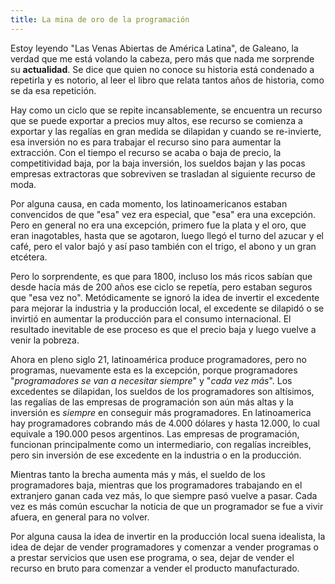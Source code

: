```yaml
---
title: La mina de oro de la programación
---
```


Estoy leyendo "Las Venas Abiertas de América Latina", de Galeano, la verdad que
me está volando la cabeza, pero más que nada me sorprende su **actualidad**. Se
dice que quien no conoce su historia está condenado a repetirla y es notorio,
al leer el libro que relata tantos años de historia, como se da esa repetición.

Hay como un ciclo que se repite incansablemente, se encuentra un recurso que se
puede exportar a precios muy altos, ese recurso se comienza a exportar y las
regalías en gran medida se dilapidan y cuando se re-invierte, esa inversión no
es para trabajar el recurso sino para aumentar la extracción. Con el tiempo el
recurso se acaba o baja de precio, la competitividad baja, por la baja
inversión, los sueldos bajan y las pocas empresas extractoras que sobreviven se
trasladan al siguiente recurso de moda.

Por alguna causa, en cada momento, los latinoamericanos estaban convencidos de
que "esa" vez era especial, que "esa" era una excepción. Pero en general no era
una excepción, primero fue la plata y el oro, que eran inagotables, hasta que
se agotaron, luego llegó el turno del azucar y el café, pero el valor bajó y
así paso también con el trigo, el abono y un gran etcétera.

Pero lo sorprendente, es que para 1800, incluso los más ricos sabían que desde
hacía más de 200 años ese ciclo se repetía, pero estaban seguros que "esa vez
no". Metódicamente se ignoró la idea de invertir el excedente para mejorar la
industria y la producción local, el excedente se dilapidó o se invirtió en
aumentar la producción para el consumo internacional. El resultado inevitable
de ese proceso es que el precio baja y luego vuelve a venir la pobreza.

Ahora en pleno siglo 21, latinoamérica produce programadores, pero no
programas, nuevamente esta es la excepción, porque programadores
"*programadores se van a necesitar siempre*" y "*cada vez más*". Los excedentes
se dilapidan, los sueldos de los programadores son altísimos, las regalías de
las empresas de programación son aún más altas y la inversión es *siempre* en
conseguir más programadores. En latinoamerica hay programadores cobrando más de
4.000 dólares y hasta 12.000, lo cual equivale a 190.000 pesos argentinos. Las
empresas de programación, funcionan principalmente como un intermediario, con
regalías increibles, pero sin inversión de ese excedente en la industria o en
la producción.

Mientras tanto la brecha aumenta más y más, el sueldo de los programadores
baja, mientras que los programadores trabajando en el extranjero ganan cada vez
más, lo que siempre pasó vuelve a pasar. Cada vez es más común escuchar la
noticia de que un programador se fue a vivir afuera, en general para no volver.

Por alguna causa la idea de invertir en la producción local suena idealista, la
idea de dejar de vender programadores y comenzar a vender programas o a prestar
servicios que usen ese programa, o sea, dejar de vender el recurso en bruto
para comenzar a vender el producto manufacturado.
